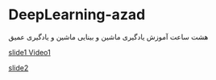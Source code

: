 # DeepLearning-azad
هشت ساعت آموزش یادگیری ماشین و بینایی ماشین و یادگیری عمیق

[slide1 ](https://www.slideshare.net/Alirezaakhavanpour/ss-123024613)
[Video1 ](https://www.aparat.com/v/WPgZ6)

[slide2 ](https://www.slideshare.net/Alirezaakhavanpour/kears)
